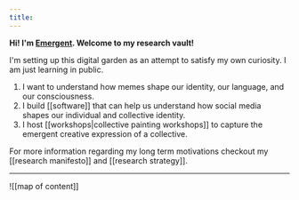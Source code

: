 ```yaml
---
title:     
---
```

**Hi! I'm [Emergent](https://x.com/emergentvibe). Welcome to my research vault!**

I'm setting up this digital garden as an attempt to satisfy my own curiosity. I am just learning in public.

1. I want to understand how memes shape our identity, our language, and our consciousness. 
2. I build [[software]] that can help us understand how social media shapes our individual and collective identity. 
3. I host [[workshops|collective painting workshops]] to capture the emergent creative expression of a collective.

For more information regarding my long term motivations checkout my [[research manifesto]] and [[research strategy]].

---

![[map of content]]
